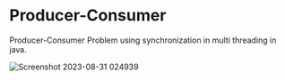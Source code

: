 # Producer-Consumer
Producer-Consumer Problem using synchronization in multi threading in java.


![Screenshot 2023-08-31 024939](https://github.com/akshat-315/Producer-Consumer/assets/130206602/2d90a42d-b55e-46c4-8240-fbc69d97d84c)

